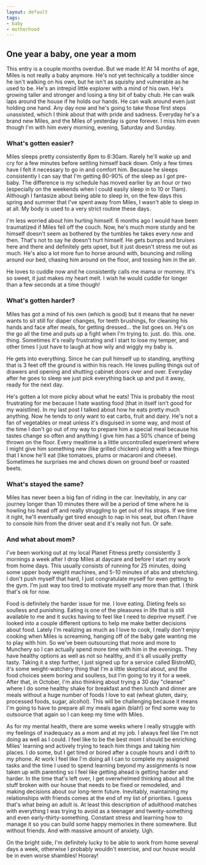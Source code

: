 ```yaml
---
layout: default
tags:
- baby
- motherhood
---
```


## One year a baby, one year a mom

This entry is a couple months overdue. But we made it! At 14 months of age, Miles is not really a baby anymore. He's not yet technically a toddler since he isn't walking on his own, but he isn't as squishy and vulnerable as he used to be. He's an intrepid little explorer with a mind of his own. He's growing taller and stronger and losing a tiny bit of baby chub. He can walk laps around the house if he holds our hands. He can walk around even just holding one hand. Any day now and he's going to take those first steps unassisted, which I think about that with pride and sadness. Everyday he's a brand new Miles, and the Miles of yesterday is gone forever. I miss him even though I'm with him every morning, evening, Saturday and Sunday.

### What's gotten easier?

Miles sleeps pretty consistently 8pm to 6:30am. Rarely he'll wake up and cry for a few minutes before settling himself back down. Only a few times have I felt it necessary to go in and comfort him. Because he sleeps consistently I can say that I'm getting 80-90% of the sleep as I got pre-baby. The difference is my schedule has moved earlier by an hour or two (especially on the weekends when I could easily sleep in to 10 or 11am). Although I fantasize about being able to sleep in, on the few days this spring and summer that I've spent away from Miles, I wasn't able to sleep in at all. My body is used to a very strict routine these days.

I'm less worried about him hurting himself. 6 months ago I would have been traumatized if Miles fell off the couch. Now, he's much more sturdy and he himself doesn't seem as bothered by the tumbles he takes every now and then. That's not to say he doesn't hurt himself. He gets bumps and bruises here and there and definitely gets upset, but it just doesn't stress me out as much. He's also a lot more fun to horse around with, bouncing and rolling around our bed, chasing him around on the floor, and tossing him in the air.

He loves to cuddle now and he consistently calls me mama or mommy. It's so sweet, it just makes my heart melt. I wish he would cuddle for longer than a few seconds at a time though!

### What's gotten harder?

Miles has got a mind of his own (which is good) but it means that he never wants to sit still for diaper changes, for teeth brushings, for cleaning his hands and face after meals, for getting dressed... the list goes on. He's on the go all the time and puts up a fight when I'm trying to. just. do. this. one. thing. Sometimes it's really frustrating and I start to lose my temper, and other times I just have to laugh at how wily and wiggly my baby is.

He gets into everything. Since he can pull himself up to standing, anything that is 3 feet off the ground is within his reach. He loves pulling things out of drawers and opening and shutting cabinet doors over and over. Everyday after he goes to sleep we just pick everything back up and put it away, ready for the next day.

He's gotten a lot more picky about what he eats! This is probably the most frustrating for me because I hate wasting food (that in itself isn't good for my waistline). In my last post I talked about how he eats pretty much anything. Now he tends to only want to eat carbs, fruit and dairy. He's not a fan of vegetables or meat unless it's disguised in some way, and most of the time I don't go out of my way to prepare him a special meal because his tastes change so often and anything I give him has a 50% chance of being thrown on the floor. Every mealtime is a little uncontrolled experiment where I might give him something new (like grilled chicken) along with a few things that I know he'll eat (like tomatoes, plums or macaroni and cheese). Sometimes he surprises me and chows down on ground beef or roasted beets. 

### What's stayed the same?

Miles has never been a big fan of riding in the car. Inevitably, in any car journey longer than 10 minutes there will be a period of time where he is howling his head off and really struggling to get out of his straps. If we time it right, he'll eventually get tired enough to nap in his seat, but often I have to console him from the driver seat and it's really not fun. Or safe.

### And what about mom?

I've been working out at my local Planet Fitness pretty consistently 3 mornings a week after I drop Miles at daycare and before I start my work from home days. This usually consists of running for 25 minutes, doing some upper body weight machines, and 5-10 minutes of abs and stretching. I don't push myself that hard, I just congratulate myself for even getting to the gym. I'm just way too tired to motivate myself any more than that. I think that's ok for now.

Food is definitely the harder issue for me. I love eating. Dieting feels so soulless and punishing. Eating is one of the pleasures in life that is still available to me and it sucks having to feel like I need to deprive myself. I've looked into a couple different options to help me make better decisions about food. Lately I'm realizing as much as I love to cook, I really don't enjoy cooking when Miles is screaming, hanging off of the baby gate wanting me to play with him. So we've been outsourcing that more and more to Munchery so I can actually spend more time with him in the evenings. They have healthy options as well as not so healthy, and it's all usually pretty tasty. Taking it a step further, I just signed up for a service called BistroMD, it's some weight-watchery thing that I'm a little skeptical about, and the food choices seem boring and soulless, but I'm going to try it for a week. After that, in October, I'm also thinking about trying a 30 day "cleanse" where I do some healthy shake for breakfast and then lunch and dinner are meals without a huge number of foods I love to eat (wheat gluten, dairy, processed foods, sugar, alcohol). This will be challenging because it means I'm going to have to prepare all my meals again (blah!) or find some way to outsource that again so I can keep my time with Miles.

As for my mental health, there are some weeks where I really struggle with my feelings of inadequacy as a mom and at my job. I always feel like I'm not doing as well as I could. I feel like to be the best mom I should be enriching Miles' learning and actively trying to teach him things and taking him places. I do some, but I get tired or bored after a couple hours and I drift to my phone. At work I feel like I'm doing all I can to complete my assigned tasks and the time I used to spend learning beyond my assignments is now taken up with parenting so I feel like getting ahead is getting harder and harder. In the time that's left over, I get overwhelmed thinking about all the stuff broken with our house that needs to be fixed or remodeled, and making decisions about our long-term future. Inevitably, maintaining my relationships with friends comes at the end of my list of priorities. I guess that's what being an adult is. At least this description of adulthood matches with everything I was trying to avoid as a teenager and twenty-something and even early-thirty-something. Constant stress and learning how to manage it so you can build some happy memories in there somewhere. But without friends. And with massive amount of anxiety. Ugh.

On the bright side, I'm definitely lucky to be able to work from home several days a week, otherwise I probably wouldn't exercise, and our house would be in even worse shambles! Hooray!
